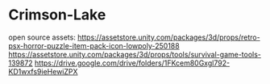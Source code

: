 # Crimson-Lake
open source assets:
https://assetstore.unity.com/packages/3d/props/retro-psx-horror-puzzle-item-pack-icon-lowpoly-250188
https://assetstore.unity.com/packages/3d/props/tools/survival-game-tools-139872
https://drive.google.com/drive/folders/1FKcem80Gxgl792-KD1wxfs9ieHewiZPX
